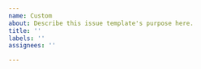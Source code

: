 ```yaml
---
name: Custom
about: Describe this issue template's purpose here.
title: ''
labels: ''
assignees: ''

---
```



